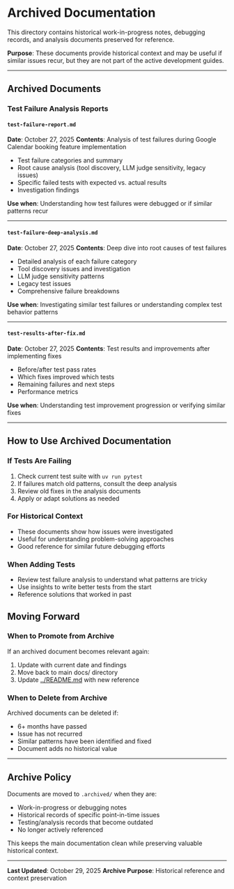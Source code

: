 # Archived Documentation

This directory contains historical work-in-progress notes, debugging records, and analysis documents preserved for reference.

**Purpose**: These documents provide historical context and may be useful if similar issues recur, but they are not part of the active development guides.

---

## Archived Documents

### Test Failure Analysis Reports

#### `test-failure-report.md`
**Date**: October 27, 2025
**Contents**: Analysis of test failures during Google Calendar booking feature implementation

- Test failure categories and summary
- Root cause analysis (tool discovery, LLM judge sensitivity, legacy issues)
- Specific failed tests with expected vs. actual results
- Investigation findings

**Use when**: Understanding how test failures were debugged or if similar patterns recur

---

#### `test-failure-deep-analysis.md`
**Date**: October 27, 2025
**Contents**: Deep dive into root causes of test failures

- Detailed analysis of each failure category
- Tool discovery issues and investigation
- LLM judge sensitivity patterns
- Legacy test issues
- Comprehensive failure breakdowns

**Use when**: Investigating similar test failures or understanding complex test behavior patterns

---

#### `test-results-after-fix.md`
**Date**: October 27, 2025
**Contents**: Test results and improvements after implementing fixes

- Before/after test pass rates
- Which fixes improved which tests
- Remaining failures and next steps
- Performance metrics

**Use when**: Understanding test improvement progression or verifying similar fixes

---

## How to Use Archived Documentation

### If Tests Are Failing
1. Check current test suite with `uv run pytest`
2. If failures match old patterns, consult the deep analysis
3. Review old fixes in the analysis documents
4. Apply or adapt solutions as needed

### For Historical Context
- These documents show how issues were investigated
- Useful for understanding problem-solving approaches
- Good reference for similar future debugging efforts

### When Adding Tests
- Review test failure analysis to understand what patterns are tricky
- Use insights to write better tests from the start
- Reference solutions that worked in past

## Moving Forward

### When to Promote from Archive
If an archived document becomes relevant again:
1. Update with current date and findings
2. Move back to main docs/ directory
3. Update [../README.md](../README.md) with new reference

### When to Delete from Archive
Archived documents can be deleted if:
- 6+ months have passed
- Issue has not recurred
- Similar patterns have been identified and fixed
- Document adds no historical value

---

## Archive Policy

Documents are moved to `.archived/` when they are:
- Work-in-progress or debugging notes
- Historical records of specific point-in-time issues
- Testing/analysis records that become outdated
- No longer actively referenced

This keeps the main documentation clean while preserving valuable historical context.

---

**Last Updated**: October 29, 2025
**Archive Purpose**: Historical reference and context preservation
